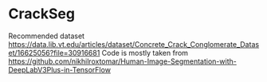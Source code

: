 # CrackSeg
Recommended dataset https://data.lib.vt.edu/articles/dataset/Concrete_Crack_Conglomerate_Dataset/16625056?file=30916681
Code is mostly taken from https://github.com/nikhilroxtomar/Human-Image-Segmentation-with-DeepLabV3Plus-in-TensorFlow
